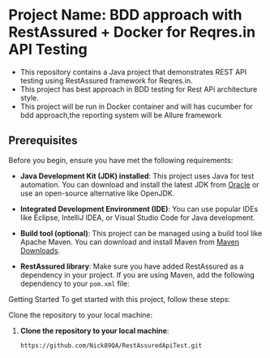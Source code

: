 # Project Name: BDD approach with RestAssured + Docker for Reqres.in API Testing

- This repository contains a Java project that demonstrates REST API testing using RestAssured framework for Reqres.in.
- This project has best approach in BDD testing for Rest APi architecture style. 
- This project will be run in Docker container and will has cucumber for bdd approach,the reporting system will be Allure framework

## Prerequisites

Before you begin, ensure you have met the following requirements:

- **Java Development Kit (JDK) installed**: This project uses Java for test automation. You can download and install the latest JDK from [Oracle](https://www.oracle.com/java/technologies/javase-downloads.html) or use an open-source alternative like OpenJDK.

- **Integrated Development Environment (IDE)**: You can use popular IDEs like Eclipse, IntelliJ IDEA, or Visual Studio Code for Java development.

- **Build tool (optional)**: This project can be managed using a build tool like Apache Maven. You can download and install Maven from [Maven Downloads](https://maven.apache.org/download.cgi).

- **RestAssured library**: Make sure you have added RestAssured as a dependency in your project. If you are using Maven, add the following dependency to your `pom.xml` file:

Getting Started
To get started with this project, follow these steps:

Clone the repository to your local machine:

1. **Clone the repository to your local machine**:

   ```shell
   https://github.com/Nick89QA/RestAssuredApiTest.git
